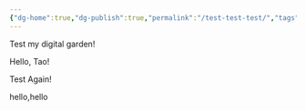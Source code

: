 ```yaml
---
{"dg-home":true,"dg-publish":true,"permalink":"/test-test-test/","tags":["gardenEntry"],"dgPassFrontmatter":true,"noteIcon":"","created":"","updated":""}
---
```




Test my digital garden!

Hello, Tao!

Test Again!

hello,hello